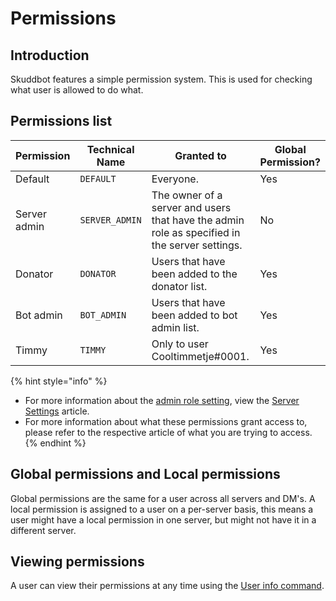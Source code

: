 # Permissions

## Introduction
Skuddbot features a simple permission system. This is used for checking what user is allowed to do what.

## Permissions list
| Permission   | Technical Name | Granted to                                                                                    | Global Permission? |
|--------------|----------------|-----------------------------------------------------------------------------------------------|--------------------|
| Default      | `DEFAULT`      | Everyone.                                                                                     | Yes                |
| Server admin | `SERVER_ADMIN` | The owner of a server and users that have the admin role as specified in the server settings. | No                 |
| Donator      | `DONATOR`      | Users that have been added to the donator list.                                               | Yes                |
| Bot admin    | `BOT_ADMIN`    | Users that have been added to bot admin list.                                                 | Yes                |
| Timmy        | `TIMMY`        | Only to user Cooltimmetje#0001.                                                               | Yes                |
{% hint style="info" %}
* For more information about the [admin role setting](/Features/server-settings.md#granting-admin-permissions), view the [Server Settings](/Features/server-settings.md) article.  
* For more information about what these permissions grant access to, please refer to the respective article of what you are trying to access.
{% endhint %}

## Global permissions and Local permissions
Global permissions are the same for a user across all servers and DM's.
A local permission is assigned to a user on a per-server basis, this means a user might have a local permission in one server, but might not have it in a different server.

## Viewing permissions
A user can view their permissions at any time using the [User info command](/Commands/user-info-command.md). 
